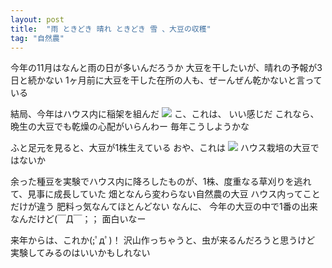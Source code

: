 ```yaml
---
layout: post
title:  "雨 ときどき 晴れ ときどき 雪 、大豆の収穫"
tag: "自然農"
---
```


今年の11月はなんと雨の日が多いんだろうか
大豆を干したいが、晴れの予報が3日と続かない
1ヶ月前に大豆を干した在所の人も、ぜーんぜん乾かないと言っている


結局、今年はハウス内に稲架を組んだ
![](https://kobapan.com/f/11095979996_c13b023197.jpg)
こ、これは、
いい感じだ
これなら、晩生の大豆でも乾燥の心配がいらんわー
毎年こうしようかな


ふと足元を見ると、大豆が1株生えている
おや、これは
![](https://kobapan.com/f/11096370993_8fdf962c14.jpg)
ハウス栽培の大豆ではないか


余った種豆を実験でハウス内に降ろしたものが、1株、度重なる草刈りを逃れて、見事に成長していた
畑となんら変わらない自然農の大豆
ハウス内ってことだけが違う
肥料っ気なんてほとんどない
なんに、
今年の大豆の中で1番の出来なんだけど(￣Д￣；；
面白いなー


来年からは、これか(;ﾟдﾟ)！
沢山作っちゃうと、虫が来るんだろうと思うけど
実験してみるのはいいかもしれない

